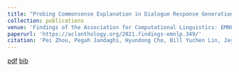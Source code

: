 ```yaml
---
title: "Probing Commonsense Explanation in Dialogue Response Generation"
collection: publications
venue: 'Findings of the Association for Computational Linguistics: EMNLP 2021'
paperurl: 'https://aclanthology.org/2021.findings-emnlp.349/'
citation: 'Pei Zhou, Pegah Jandaghi, Hyundong Cho, Bill Yuchen Lin, Jay Pujara, Xiang Ren'
---
```

[pdf](https://aclanthology.org/2021.findings-emnlp.349.pdf) 
[bib](https://aclanthology.org/2021.findings-emnlp.349.bib)